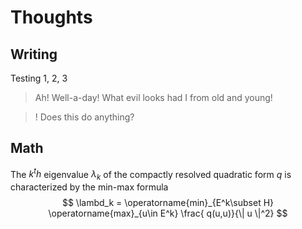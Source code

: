 # Thoughts

## Writing

Testing 1, 2, 3

> Ah! Well-a-day! What evil looks had I from old and young!

>! Does this do anything?

## Math

The $k^th$ eigenvalue $\lambda_k$ of the compactly resolved quadratic form $q$ is characterized by the min-max formula
$$ \lambd_k = \operatorname{min}_{E^k\subset H} \operatorname{max}_{u\in E^k} \frac{ q(u,u)}{\| u \|^2} $$
